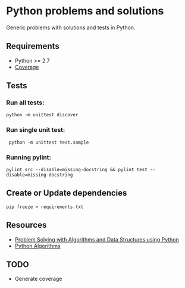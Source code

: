 # Python problems and solutions

Generic problems with solutions and tests in Python.

## Requirements

- Python >= 2.7
- [Coverage](https://coverage.readthedocs.io/en/coverage-4.5.1a/index.html)

## Tests

### Run all tests:

	python -m unittest discover

### Run single unit test:

	 python -m unittest test.sample

### Running pylint:

	pylint src --disable=missing-docstring && pylint test --disable=missing-docstring

## Create or Update dependencies

    pip freeze > requirements.txt

## Resources

- [Problem Solving with Algorithms and Data Structures using Python](http://interactivepython.org/runestone/static/pythonds/index.html)
- [Python Algorithms](https://github.com/TheAlgorithms/Python)

## TODO

- Generate coverage
